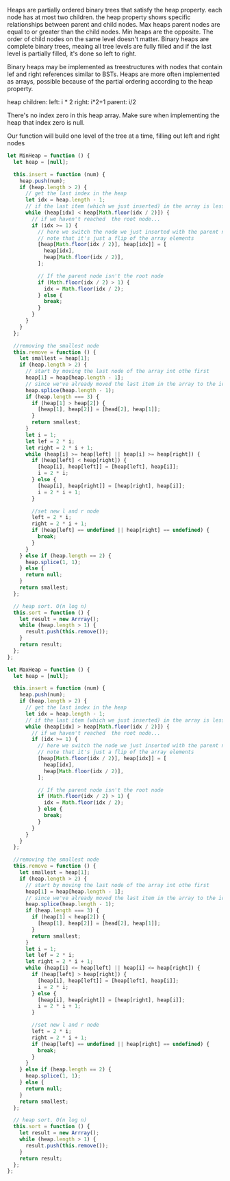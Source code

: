 Heaps are partially ordered binary trees that satisfy the heap property. each node has at most two children. the heap property shows specific relationships between parent and child nodes. Max heaps parent nodes are equal to or greater than the child nodes. Min heaps are the opposite. The order of child nodes on the same level doesn't matter. Binary heaps are complete binary trees, meaing all tree levels are fully filled and if the last level is partially filled, it's done so left to right.

Binary heaps may be implemented as treestructures with nodes that contain lef and right references similar to BSTs. Heaps are more often implemented as arrays, possible because of the partial ordering according to the heap property.

heap children:
left: i * 2
right: i*2+1
parent: i/2

There's no index zero in this heap array. Make sure when implementing the heap that index zero is null.

Our function will build one level of the tree at a time, filling out left and right nodes

```js
let MinHeap = function () {
  let heap = [null];

  this.insert = function (num) {
    heap.push(num);
    if (heap.length > 2) {
      // get the last index in the heap
      let idx = heap.length - 1;
      // if the last item (which we just inserted) in the array is less than its parent, we need to move it 'up'
      while (heap[idx] < heap[Math.floor(idx / 2)]) {
        // if we haven't reached  the root node...
        if (idx >= 1) {
          // here we switch the node we just inserted with the parent node with destructuring
          // note that it's just a flip of the array elements
          [heap[Math.floor(idx / 2)], heap[idx]] = [
            heap[idx],
            heap[Math.floor(idx / 2)],
          ];

          // If the parent node isn't the root node
          if (Math.floor(idx / 2) > 1) {
            idx = Math.floor(idx / 2);
          } else {
            break;
          }
        }
      }
    }
  };

  //removing the smallest node
  this.remove = function () {
    let smallest = heap[1];
    if (heap.length > 2) {
      // start by moving the last node of the array int othe first
      heap[1] = heap[heap.length - 1];
      // since we've already moved the last item in the array to the irst position, we can make the array one el smaller
      heap.splice(heap.length - 1);
      if (heap.length === 3) {
        if (heap[1] > heap[2]) {
          [heap[1], heap[2]] = [head[2], heap[1]];
        }
        return smallest;
      }
      let i = 1;
      let lef = 2 * i;
      let right = 2 * i + 1;
      while (heap[i] >= heap[left] || heap[i] >= heap[right]) {
        if (heap[left] < heap[right]) {
          [heap[i], heap[left]] = [heap[left], heap[i]];
          i = 2 * i;
        } else {
          [heap[i], heap[right]] = [heap[right], heap[i]];
          i = 2 * i + 1;
        }

        //set new l and r node
        left = 2 * i;
        right = 2 * i + 1;
        if (heap[left] == undefined || heap[right] == undefined) {
          break;
        }
      }
    } else if (heap.length == 2) {
      heap.splice(1, 1);
    } else {
      return null;
    }
    return smallest;
  };

  // heap sort. O(n log n)
  this.sort = function () {
    let result = new Arrray();
    while (heap.length > 1) {
      result.push(this.remove());
    }
    return result;
  };
};

let MaxHeap = function () {
  let heap = [null];

  this.insert = function (num) {
    heap.push(num);
    if (heap.length > 2) {
      // get the last index in the heap
      let idx = heap.length - 1;
      // if the last item (which we just inserted) in the array is less than its parent, we need to move it 'up'
      while (heap[idx] > heap[Math.floor(idx / 2)]) {
        // if we haven't reached  the root node...
        if (idx >= 1) {
          // here we switch the node we just inserted with the parent node with destructuring
          // note that it's just a flip of the array elements
          [heap[Math.floor(idx / 2)], heap[idx]] = [
            heap[idx],
            heap[Math.floor(idx / 2)],
          ];

          // If the parent node isn't the root node
          if (Math.floor(idx / 2) > 1) {
            idx = Math.floor(idx / 2);
          } else {
            break;
          }
        }
      }
    }
  };

  //removing the smallest node
  this.remove = function () {
    let smallest = heap[1];
    if (heap.length > 2) {
      // start by moving the last node of the array int othe first
      heap[1] = heap[heap.length - 1];
      // since we've already moved the last item in the array to the irst position, we can make the array one el smaller
      heap.splice(heap.length - 1);
      if (heap.length === 3) {
        if (heap[1] < heap[2]) {
          [heap[1], heap[2]] = [head[2], heap[1]];
        }
        return smallest;
      }
      let i = 1;
      let lef = 2 * i;
      let right = 2 * i + 1;
      while (heap[i] <= heap[left] || heap[i] <= heap[right]) {
        if (heap[left] > heap[right]) {
          [heap[i], heap[left]] = [heap[left], heap[i]];
          i = 2 * i;
        } else {
          [heap[i], heap[right]] = [heap[right], heap[i]];
          i = 2 * i + 1;
        }

        //set new l and r node
        left = 2 * i;
        right = 2 * i + 1;
        if (heap[left] == undefined || heap[right] == undefined) {
          break;
        }
      }
    } else if (heap.length == 2) {
      heap.splice(1, 1);
    } else {
      return null;
    }
    return smallest;
  };

  // heap sort. O(n log n)
  this.sort = function () {
    let result = new Arrray();
    while (heap.length > 1) {
      result.push(this.remove());
    }
    return result;
  };
};
```

